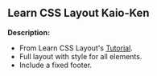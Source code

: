 ## Learn CSS Layout Kaio-Ken

**Description:**
- From Learn CSS Layout's [Tutorial](http://learnlayout.com/position-example.html).
- Full layout with style for all elements.
- Include a fixed footer.